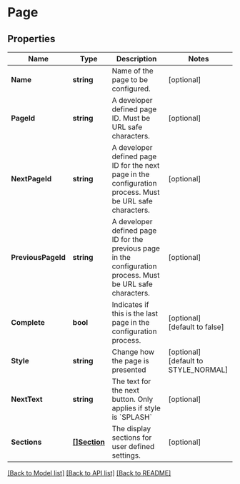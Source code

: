 # Page

## Properties

Name | Type | Description | Notes
------------ | ------------- | ------------- | -------------
**Name** | **string** | Name of the page to be configured. | [optional] 
**PageId** | **string** | A developer defined page ID. Must be URL safe characters. | [optional] 
**NextPageId** | **string** | A developer defined page ID for the next page in the configuration process. Must be URL safe characters. | [optional] 
**PreviousPageId** | **string** | A developer defined page ID for the previous page in the configuration process. Must be URL safe characters. | [optional] 
**Complete** | **bool** | Indicates if this is the last page in the configuration process. | [optional] [default to false]
**Style** | **string** | Change how the page is presented | [optional] [default to STYLE_NORMAL]
**NextText** | **string** | The text for the next button. Only applies if style is &#x60;SPLASH&#x60; | [optional] 
**Sections** | [**[]Section**](Section.md) | The display sections for user defined settings. | [optional] 

[[Back to Model list]](../README.md#documentation-for-models) [[Back to API list]](../README.md#documentation-for-api-endpoints) [[Back to README]](../README.md)


